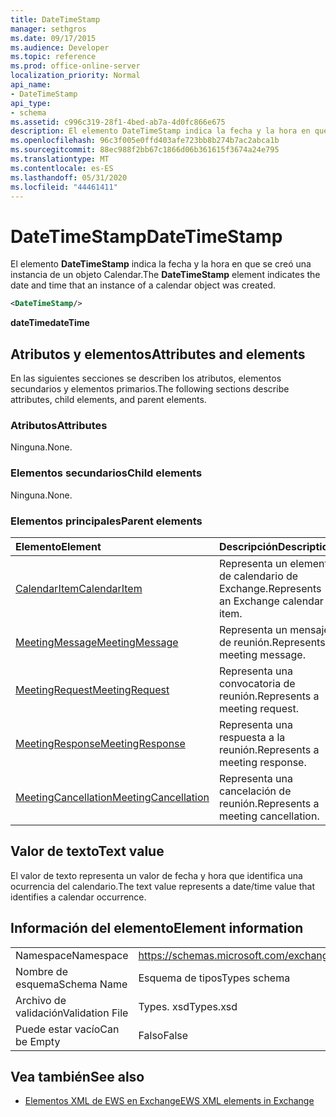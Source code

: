 ```yaml
---
title: DateTimeStamp
manager: sethgros
ms.date: 09/17/2015
ms.audience: Developer
ms.topic: reference
ms.prod: office-online-server
localization_priority: Normal
api_name:
- DateTimeStamp
api_type:
- schema
ms.assetid: c996c319-28f1-4bed-ab7a-4d0fc866e675
description: El elemento DateTimeStamp indica la fecha y la hora en que se creó una instancia de un objeto Calendar.
ms.openlocfilehash: 96c3f005e0ffd403afe723bb8b274b7ac2abca1b
ms.sourcegitcommit: 88ec988f2bb67c1866d06b361615f3674a24e795
ms.translationtype: MT
ms.contentlocale: es-ES
ms.lasthandoff: 05/31/2020
ms.locfileid: "44461411"
---
```

# <a name="datetimestamp"></a><span data-ttu-id="e2995-103">DateTimeStamp</span><span class="sxs-lookup"><span data-stu-id="e2995-103">DateTimeStamp</span></span>

<span data-ttu-id="e2995-104">El elemento **DateTimeStamp** indica la fecha y la hora en que se creó una instancia de un objeto Calendar.</span><span class="sxs-lookup"><span data-stu-id="e2995-104">The **DateTimeStamp** element indicates the date and time that an instance of a calendar object was created.</span></span> 
  
```xml
<DateTimeStamp/>
```

<span data-ttu-id="e2995-105">**dateTime**</span><span class="sxs-lookup"><span data-stu-id="e2995-105">**dateTime**</span></span>

## <a name="attributes-and-elements"></a><span data-ttu-id="e2995-106">Atributos y elementos</span><span class="sxs-lookup"><span data-stu-id="e2995-106">Attributes and elements</span></span>

<span data-ttu-id="e2995-107">En las siguientes secciones se describen los atributos, elementos secundarios y elementos primarios.</span><span class="sxs-lookup"><span data-stu-id="e2995-107">The following sections describe attributes, child elements, and parent elements.</span></span>
  
### <a name="attributes"></a><span data-ttu-id="e2995-108">Atributos</span><span class="sxs-lookup"><span data-stu-id="e2995-108">Attributes</span></span>

<span data-ttu-id="e2995-109">Ninguna.</span><span class="sxs-lookup"><span data-stu-id="e2995-109">None.</span></span>
  
### <a name="child-elements"></a><span data-ttu-id="e2995-110">Elementos secundarios</span><span class="sxs-lookup"><span data-stu-id="e2995-110">Child elements</span></span>

<span data-ttu-id="e2995-111">Ninguna.</span><span class="sxs-lookup"><span data-stu-id="e2995-111">None.</span></span>
  
### <a name="parent-elements"></a><span data-ttu-id="e2995-112">Elementos principales</span><span class="sxs-lookup"><span data-stu-id="e2995-112">Parent elements</span></span>

|<span data-ttu-id="e2995-113">**Elemento**</span><span class="sxs-lookup"><span data-stu-id="e2995-113">**Element**</span></span>|<span data-ttu-id="e2995-114">**Descripción**</span><span class="sxs-lookup"><span data-stu-id="e2995-114">**Description**</span></span>|
|:-----|:-----|
|[<span data-ttu-id="e2995-115">CalendarItem</span><span class="sxs-lookup"><span data-stu-id="e2995-115">CalendarItem</span></span>](calendaritem.md) <br/> |<span data-ttu-id="e2995-116">Representa un elemento de calendario de Exchange.</span><span class="sxs-lookup"><span data-stu-id="e2995-116">Represents an Exchange calendar item.</span></span>  <br/> |
|[<span data-ttu-id="e2995-117">MeetingMessage</span><span class="sxs-lookup"><span data-stu-id="e2995-117">MeetingMessage</span></span>](meetingmessage.md) <br/> |<span data-ttu-id="e2995-118">Representa un mensaje de reunión.</span><span class="sxs-lookup"><span data-stu-id="e2995-118">Represents a meeting message.</span></span>  <br/> |
|[<span data-ttu-id="e2995-119">MeetingRequest</span><span class="sxs-lookup"><span data-stu-id="e2995-119">MeetingRequest</span></span>](meetingrequest.md) <br/> |<span data-ttu-id="e2995-120">Representa una convocatoria de reunión.</span><span class="sxs-lookup"><span data-stu-id="e2995-120">Represents a meeting request.</span></span>  <br/> |
|[<span data-ttu-id="e2995-121">MeetingResponse</span><span class="sxs-lookup"><span data-stu-id="e2995-121">MeetingResponse</span></span>](meetingresponse.md) <br/> |<span data-ttu-id="e2995-122">Representa una respuesta a la reunión.</span><span class="sxs-lookup"><span data-stu-id="e2995-122">Represents a meeting response.</span></span>  <br/> |
|[<span data-ttu-id="e2995-123">MeetingCancellation</span><span class="sxs-lookup"><span data-stu-id="e2995-123">MeetingCancellation</span></span>](meetingcancellation.md) <br/> |<span data-ttu-id="e2995-124">Representa una cancelación de reunión.</span><span class="sxs-lookup"><span data-stu-id="e2995-124">Represents a meeting cancellation.</span></span>  <br/> |
   
## <a name="text-value"></a><span data-ttu-id="e2995-125">Valor de texto</span><span class="sxs-lookup"><span data-stu-id="e2995-125">Text value</span></span>

<span data-ttu-id="e2995-126">El valor de texto representa un valor de fecha y hora que identifica una ocurrencia del calendario.</span><span class="sxs-lookup"><span data-stu-id="e2995-126">The text value represents a date/time value that identifies a calendar occurrence.</span></span>
  
## <a name="element-information"></a><span data-ttu-id="e2995-127">Información del elemento</span><span class="sxs-lookup"><span data-stu-id="e2995-127">Element information</span></span>

|||
|:-----|:-----|
|<span data-ttu-id="e2995-128">Namespace</span><span class="sxs-lookup"><span data-stu-id="e2995-128">Namespace</span></span>  <br/> |https://schemas.microsoft.com/exchange/services/2006/types  <br/> |
|<span data-ttu-id="e2995-129">Nombre de esquema</span><span class="sxs-lookup"><span data-stu-id="e2995-129">Schema Name</span></span>  <br/> |<span data-ttu-id="e2995-130">Esquema de tipos</span><span class="sxs-lookup"><span data-stu-id="e2995-130">Types schema</span></span>  <br/> |
|<span data-ttu-id="e2995-131">Archivo de validación</span><span class="sxs-lookup"><span data-stu-id="e2995-131">Validation File</span></span>  <br/> |<span data-ttu-id="e2995-132">Types. xsd</span><span class="sxs-lookup"><span data-stu-id="e2995-132">Types.xsd</span></span>  <br/> |
|<span data-ttu-id="e2995-133">Puede estar vacío</span><span class="sxs-lookup"><span data-stu-id="e2995-133">Can be Empty</span></span>  <br/> |<span data-ttu-id="e2995-134">Falso</span><span class="sxs-lookup"><span data-stu-id="e2995-134">False</span></span>  <br/> |
   
## <a name="see-also"></a><span data-ttu-id="e2995-135">Vea también</span><span class="sxs-lookup"><span data-stu-id="e2995-135">See also</span></span>

- [<span data-ttu-id="e2995-136">Elementos XML de EWS en Exchange</span><span class="sxs-lookup"><span data-stu-id="e2995-136">EWS XML elements in Exchange</span></span>](ews-xml-elements-in-exchange.md)

